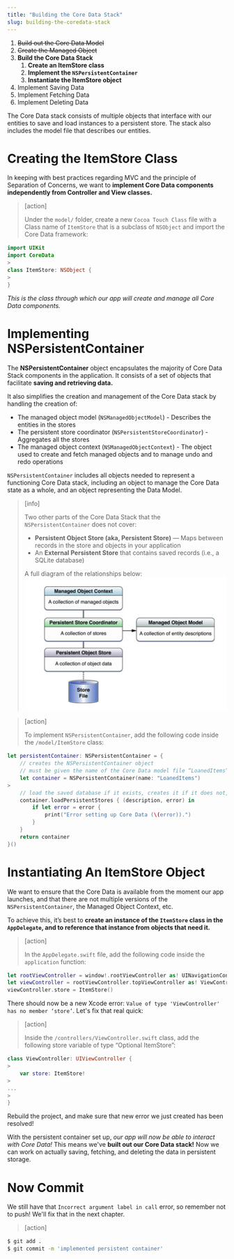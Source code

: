```yaml
---
title: "Building the Core Data Stack"
slug: building-the-coredata-stack
---
```


1. ~~Build out the Core Data Model~~
1. ~~Create the Managed Object~~
1. **Build the Core Data Stack**
    1. **Create an ItemStore class**
    1. **Implement the `NSPersistentContainer`**
    1. **Instantiate the ItemStore object**
1. Implement Saving Data
1. Implement Fetching Data
1. Implement Deleting Data

The Core Data stack consists of multiple objects that interface with our entities to save and load instances to a persistent store. The stack also includes the model file that describes our entities.

# Creating the ItemStore Class

In keeping with best practices regarding MVC and the principle of Separation of Concerns, we want to **implement Core Data components independently from Controller and View classes.**

> [action]
>
> Under the `model/` folder, create a new `Cocoa Touch Class` file with a Class name of  `ItemStore` that is a subclass of `NSObject` and import the Core Data framework:
>
```swift
import UIKit
import CoreData
>
class ItemStore: NSObject {
>
}
```

_This is the class through which our app will create and manage all Core Data components._

# Implementing NSPersistentContainer

The **NSPersistentContainer** object encapsulates the majority of Core Data Stack components in the application. It consists of a set of objects that facilitate **saving and retrieving data.**

It also simplifies the creation and management of the Core Data stack by handling the creation of:

- The managed object model (`NSManagedObjectModel`) - Describes the entities in the stores
- The persistent store coordinator (`NSPersistentStoreCoordinator`) - Aggregates all the stores
- The managed object context (`NSManagedObjectContext`) - The object used to create and fetch managed objects and to manage undo and redo operations

`NSPersistentContainer` includes all objects needed to represent a functioning Core Data stack, including an object to manage the Core Data state as a whole, and an object representing the Data Model.

> [info]
>
> Two other parts of the Core Data Stack that the `NSPersistentContainer` does not cover:
>
> - **Persistent Object Store (aka, Persistent Store)** — Maps between records in the store and objects in your application
> - An **External Persistent Store** that contains saved records (i.e., a SQLite database)
>
> A full diagram of the relationships below:
> ![components](assets/01_implementing-nspersistentcontainer_components.png)

<!-- -->

> [action]
>
> To implement `NSPersistentContainer`, add the following code inside the `/model/ItemStore` class:
>
```swift
let persistentContainer: NSPersistentContainer = {
    // creates the NSPersistentContainer object
    // must be given the name of the Core Data model file “LoanedItems”
    let container = NSPersistentContainer(name: "LoanedItems")
>
    // load the saved database if it exists, creates it if it does not, and returns an error under failure conditions
    container.loadPersistentStores { (description, error) in
        if let error = error {
            print("Error setting up Core Data (\(error)).")
        }
    }
    return container
}()
```

# Instantiating An ItemStore Object

We want to ensure that the Core Data is available from the moment our app launches, and that there are not multiple versions of the `NSPersistentContainer`, the Managed Object Context, etc.

To achieve this, it’s best to **create an instance of the `ItemStore` class in the `AppDelegate`, and to reference that instance from objects that need it.**

> [action]
>
> In the `AppDelegate.swift` file, add the following code inside the `application` function:
>
```swift
let rootViewController = window!.rootViewController as! UINavigationController
let viewController = rootViewController.topViewController as! ViewController
viewController.store = ItemStore()
```

There should now be a new Xcode error: `Value of type 'ViewController' has no member ‘store’`. Let's fix that real quick:

> [action]
>
> Inside the `/controllers/ViewController.swift` class, add the following store variable of type “Optional ItemStore”:
>
```swift
class ViewController: UIViewController {
>
    var store: ItemStore!
>
...
>
}
```

Rebuild the project, and make sure that new error we just created has been resolved!

With the persistent container set up, _our app will now be able to interact with Core Data!_ This means we've **built out our Core Data stack!** Now we can work on actually saving, fetching, and deleting the data in persistent storage.

# Now Commit

We still have that `Incorrect argument label in call` error, so remember not to push! We'll fix that in the next chapter.

>[action]
>
```bash
$ git add .
$ git commit -m 'implemented persistent container'
```

